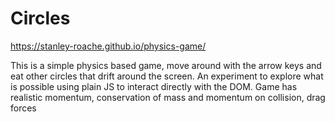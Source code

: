 # Circles

https://stanley-roache.github.io/physics-game/

This is a simple physics based game, move around with the arrow keys and eat other circles that drift around the screen. An experiment to explore what is possible using plain JS to interact directly with the DOM.
Game has realistic momentum, conservation of mass and momentum on collision, drag forces 
